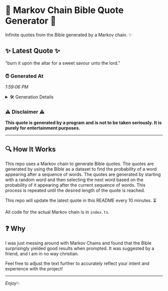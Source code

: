 # 📖 Markov Chain Bible Quote Generator 📖

Infinite quotes from the Bible generated by a Markov chain. ✨

## ✨ Latest Quote ✨
"burn it upon the altar for a sweet savour unto the lord."

### ⏰ Generated At
*1:59:06 PM*

<details>
    <summary>🛠️ Generation Details</summary>
    <p>
        <strong>🌱 Seed:</strong> burn<br>
        <strong>🔄 Iterations:</strong> 11<br>
        <strong>📜 Context History:</strong><br>[ burn ]: it<br>[ burn, it ]: upon<br>[ burn, it, upon ]: the<br>[ burn, it, upon, the ]: altar<br>[ burn, it, upon, the, altar ]: for<br>[ burn, it, upon, the, altar, for ]: a<br>[ it, upon, the, altar, for, a ]: sweet<br>[ upon, the, altar, for, a, sweet ]: savour<br>[ the, altar, for, a, sweet, savour ]: unto<br>[ altar, for, a, sweet, savour, unto ]: the<br>[ for, a, sweet, savour, unto, the ]: lord.<br>
    </p>
</details>

### ⚠️ Disclaimer ⚠️
**This quote is generated by a program and is not to be taken seriously. It is purely for entertainment purposes.**

---

## 🔍 How It Works

This repo uses a Markov chain to generate Bible quotes. The quotes are generated by using the Bible as a dataset to find the probability of a word appearing after a sequence of words. The quotes are generated by starting with a random word and then selecting the next word based on the probability of it appearing after the current sequence of words. This process is repeated until the desired length of the quote is reached.

This repo will update the latest quote in this README every 10 minutes. ⏳

All code for the actual Markov chain is in `index.ts`.

## ❓ Why

I was just messing around with Markov Chains and found that the Bible surprisingly yielded good results when prompted. 
It was suggested by a friend, and I am in no way christian.

Feel free to adjust the text further to accurately reflect your intent and experience with the project!

---

*Enjoy*✨
